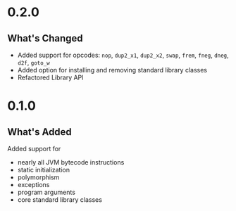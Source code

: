 # 0.2.0

## What's Changed
* Added support for opcodes: `nop`, `dup2_x1`, `dup2_x2`, `swap`, `frem`, `fneg`, `dneg`, `d2f`, `goto_w`
* Added option for installing and removing standard library classes
* Refactored Library API


# 0.1.0

## What's Added
Added support for
* nearly all JVM bytecode instructions
* static initialization
* polymorphism
* exceptions
* program arguments
* core standard library classes
